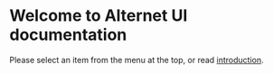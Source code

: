# Welcome to Alternet UI documentation

Please select an item from the menu at the top, or read [introduction](introduction/programming-with-alternet-ui.md).